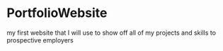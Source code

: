 # PortfolioWebsite
my first website that I will use to show off all of my projects and skills to prospective employers
